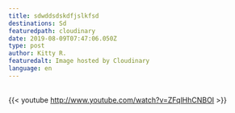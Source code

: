 ```yaml
---
title: sdwddsdskdfjslkfsd
destinations: Sd
featuredpath: cloudinary
date: 2019-08-09T07:47:06.050Z
type: post
author: Kitty R.
featuredalt: Image hosted by Cloudinary
language: en
---
```

<br>{{< youtube http://www.youtube.com/watch?v=ZFqlHhCNBOI >}}</br>
